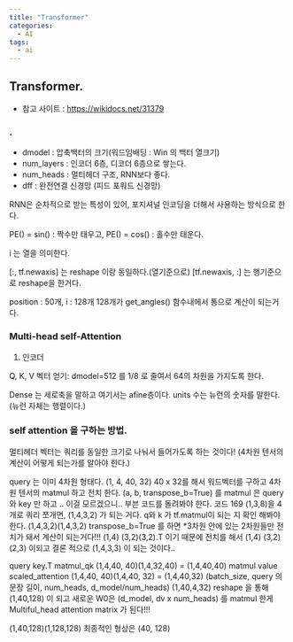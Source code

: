 ```yaml
---
title: "Transformer"
categories:
  - AI
tags:
  - ai
---
```


## Transformer.
- 참고 사이트 : https://wikidocs.net/31379

### .
- dmodel : 압축백터의 크기(워드임배딩 : Win 의 백터 열크기)
- num_layers : 인코더 6층, 디코더 6층으로 쌓는다.
- num_heads : 멀티헤더 구조, RNN보다 좋다.
- dff : 완전연결 신경망 (피드 포워드 신경망)

RNN은 순차적으로 받는 특성이 있어, 포지셔널 인코딩을 더해서 사용하는 방식으로 한다.

PE() = sin() : 짝수만 태우고,
PE() = cos() : 홀수만 태운다.

i 는 열을 의미한다.

[:, tf.newaxis] 는 reshape 이랑 동일하다.(열기준으로)
[tf.newaxis, :] 는 행기준으로 reshape을 한거다.

position : 50개, i : 128개
128개가 get_angles() 함수내에서 통으로 계산이 되는거다.

### Multi-head self-Attention
1. 인코더

Q, K, V 벡터 얻기:
dmodel=512 를 1/8 로 줄여서 64의 차원을 가지도록 한다.

Dense 는 세로축을 말하고 여기서는 afine층이다.
units 수는 뉴런의 숫자를 말한다. (뉴런 자체는 행렬이다.)

### self attention 을 구하는 방법.
멀티헤더 벡터는 쿼리를 동일한 크기로 나눠서 들어가도록 하는 것이다!
(4차원 텐서의 계산이 어떻게 되는가를 알아야 한다.)

query 는 이미 4차원 형태다. (1, 4, 40, 32) 40 x 32를 해서 워드벡터를 구하고
4차원 텐서의 matmul 하고 전치 한다.
(a, b, transpose_b=True) 를 matmul 은 query 와 key 만 하고 ..
이걸 모르겠으니.. 부븐 코드를 돌려봐야 한다.
코드 169
(1,3,8)을 4개로 쿼리 쪼개면, (1,4,3,2) 가 되는 거다.
q와 k 가 tf.matmul이 되는 지 확인 해봐야 한다.
(1,4,3,2)(1,4,3,2) transpose_b=True 를 하면
*3차원 안에 있는 2차원들만 전치가 돼서 계산이 되는거다!!!
(1,4) (3,2)(3,2).T 이기 때문에 전치를 해서 (1,4) (3,2)(2,3) 이되고
결론 적으로 (1,4,3,3) 이 되는 것이다..

query         key.T           matmul_qk
(1,4,40, 40)(1,4,32,40)  = (1,4,40,40)
matmul        value           scaled_attention
(1,4,40, 40)(1,4,40, 32)  = (1,4,40,32)
(batch_size, query 의 문장 길이, num_heads, d_model/num_heads)
(1,40,4,32)
reshape 을 통해 (1,40,128) 이 되고 새로운 W0은 (d_model, dv x num_heads) 를 matmul 한게
Multiful_head attention matrix 가 된다!!!

(1,40,128)(1,128,128) 최종적인 형상은 (40, 128)
